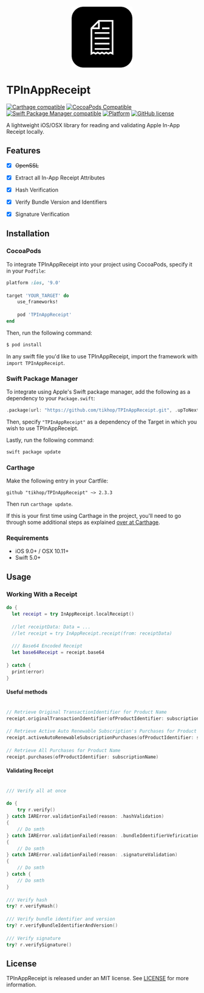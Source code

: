 <p align="center">
  <img height="160" src="www/logo.png" />
</p>


# TPInAppReceipt

[![Carthage compatible](https://img.shields.io/badge/Carthage-compatible-4BC51D.svg?style=flat)](https://github.com/Carthage/Carthage)
[![CocoaPods Compatible](https://img.shields.io/cocoapods/v/TPInAppReceipt.svg)](https://cocoapods.org/pods/TPInAppReceipt)
[![Swift Package Manager compatible](https://img.shields.io/badge/Swift%20Package%20Manager-compatible-brightgreen.svg)](https://github.com/apple/swift-package-manager)
[![Platform](https://img.shields.io/cocoapods/p/TPInAppReceipt.svg?style=flat)]()
[![GitHub license](https://img.shields.io/badge/license-MIT-blue.svg)](https://raw.githubusercontent.com/tikhop/TPInAppReceipt/master/LICENSE)

A lightweight iOS/OSX library for reading and validating Apple In-App Receipt locally.

## Features

- [x] ~~OpenSSL~~
- [x] Extract all In-App Receipt Attributes
- [x] Hash Verification
- [x] Verify Bundle Version and Identifiers
- [x] Signature Verification


Installation
------------

### CocoaPods

To integrate TPInAppReceipt into your project using CocoaPods, specify it in your `Podfile`:

```ruby
platform :ios, '9.0'

target 'YOUR_TARGET' do
    use_frameworks!

    pod 'TPInAppReceipt'
end

```

Then, run the following command:

```bash
$ pod install
```

In any swift file you'd like to use TPInAppReceipt, import the framework with `import TPInAppReceipt`.

### Swift Package Manager

To integrate using Apple's Swift package manager, add the following as a dependency to your `Package.swift`:

```swift
.package(url: "https://github.com/tikhop/TPInAppReceipt.git", .upToNextMajor(from: "2.3.0"))
```

Then, specify `"TPInAppReceipt"` as a dependency of the Target in which you wish to use TPInAppReceipt.

Lastly, run the following command:
```swift
swift package update
```

### Carthage

Make the following entry in your Cartfile:

```
github "tikhop/TPInAppReceipt" ~> 2.3.3
```

Then run `carthage update`.

If this is your first time using Carthage in the project, you'll need to go through some additional steps as explained [over at Carthage](https://github.com/Carthage/Carthage#adding-frameworks-to-an-application).


### Requirements

- iOS 9.0+ / OSX 10.11+
- Swift 5.0+

Usage
-------------

### Working With a Receipt

```swift
do {
  let receipt = try InAppReceipt.localReceipt() 
  
  //let receiptData: Data = ...
  //let receipt = try InAppReceipt.receipt(from: receiptData)
  
  /// Base64 Encoded Receipt
  let base64Receipt = receipt.base64
  
} catch {
  print(error)
}


```

#### Useful methods

```swift

// Retrieve Original TransactionIdentifier for Product Name
receipt.originalTransactionIdentifier(ofProductIdentifier: subscriptionName)

// Retrieve Active Auto Renewable Subscription's Purchases for Product Name and Specific Date
receipt.activeAutoRenewableSubscriptionPurchases(ofProductIdentifier: subscriptionName, forDate: Date())

// Retrieve All Purchases for Product Name
receipt.purchases(ofProductIdentifier: subscriptionName)

```

#### Validating Receipt

```swift

/// Verify all at once

do {
    try r.verify()
} catch IARError.validationFailed(reason: .hashValidation) 
{
    // Do smth
} catch IARError.validationFailed(reason: .bundleIdentifierVefirication) 
{
    // Do smth
} catch IARError.validationFailed(reason: .signatureValidation) 
{
    // Do smth
} catch {
    // Do smth
}

/// Verify hash 
try? r.verifyHash()

/// Verify bundle identifier and version
try? r.verifyBundleIdentifierAndVersion()

/// Verify signature
try? r.verifySignature()

```

## License

TPInAppReceipt is released under an MIT license. See [LICENSE](https://github.com/tikhop/TPInAppReceipt/blob/master/LICENSE) for more information.
